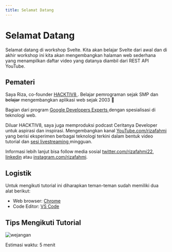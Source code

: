 ```yaml
---
title: Selamat Datang
---
```


# Selamat Datang

Selamat datang di workshop Svelte. Kita akan belajar Svelte dari awal dan di akhir workshop ini kita akan mengembangkan halaman web sederhana yang menampilkan daftar video yang datanya diambil dari REST API YouTube.

## Pemateri

Saya Riza, co-founder [ HACKTIV8 ](https://hacktiv8.com/). Belajar pemrograman sejak SMP dan ~~belajar~~ mengembangkan aplikasi web sejak 2003 👴

Bagian dari program [ Google Developers Experts ](https://developers.google.com/community/experts/directory/profile/profile-riza-fahmi) dengan spesialisasi di teknologi web.

Diluar HACKTIV8, saya juga memproduksi podcast Ceritanya Developer untuk aspirasi dan inspirasi. Mengembangkan kanal [YouTube.com/rizafahmi](https://youtube.com/rizafahmi) yang berisi eksperimen berbagai teknologi terkini dalam bentuk video tutorial dan [ sesi livestreaming ](https://youtube.com/rizafahmi?sub_confirmation=1) mingguan.

Informasi lebih lanjut bisa follow media sosial [twitter.com/rizafahmi22](https://twitter.com/rizafahmi22), [linkedin](https://linkedin.com/in/rizafahmi) atau [instagram.com/rizafahmi](https://instagram.com/rizafahmi).

## Logistik

Untuk mengikuti tutorial ini diharapkan teman-teman sudah memiliki dua alat berikut:

- Web browser: [Chrome](https://www.google.com/chrome/index.html)
- Code Editor: [VS Code](https://code.visualstudio.com/)

## Tips Mengikuti Tutorial

![wejangan](/do-not-copy-paste.png)

Estimasi waktu: 5 menit
